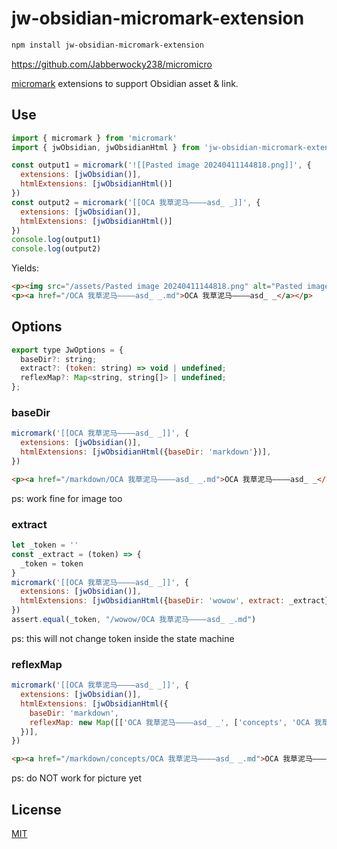 # jw-obsidian-micromark-extension

```sh
npm install jw-obsidian-micromark-extension
```

https://github.com/Jabberwocky238/micromicro

[micromark][] extensions to support Obsidian asset & link.

## Use

```js
import { micromark } from 'micromark'
import { jwObsidian, jwObsidianHtml } from 'jw-obsidian-micromark-extension'

const output1 = micromark('![[Pasted image 20240411144818.png]]', {
  extensions: [jwObsidian()],
  htmlExtensions: [jwObsidianHtml()]
})
const output2 = micromark('[[OCA 我草泥马————asd_ _]]', {
  extensions: [jwObsidian()],
  htmlExtensions: [jwObsidianHtml()]
})
console.log(output1)
console.log(output2)
```

Yields:

```html
<p><img src="/assets/Pasted image 20240411144818.png" alt="Pasted image 20240411144818.png"></img></p>
<p><a href="/OCA 我草泥马————asd_ _.md">OCA 我草泥马————asd_ _</a></p>
```

## Options
```js
export type JwOptions = {
  baseDir?: string;
  extract?: (token: string) => void | undefined;
  reflexMap?: Map<string, string[]> | undefined;
};
```

### baseDir

```js
micromark('[[OCA 我草泥马————asd_ _]]', {
  extensions: [jwObsidian()],
  htmlExtensions: [jwObsidianHtml({baseDir: 'markdown'})],
})
```

```html
<p><a href="/markdown/OCA 我草泥马————asd_ _.md">OCA 我草泥马————asd_ _</a></p>
```

ps: work fine for image too

### extract

```js
let _token = ''
const _extract = (token) => {
  _token = token
}
micromark('[[OCA 我草泥马————asd_ _]]', {
  extensions: [jwObsidian()],
  htmlExtensions: [jwObsidianHtml({baseDir: 'wowow', extract: _extract})],
})
assert.equal(_token, "/wowow/OCA 我草泥马————asd_ _.md")
```

ps: this will not change token inside the state machine

### reflexMap

```js
micromark('[[OCA 我草泥马————asd_ _]]', {
  extensions: [jwObsidian()],
  htmlExtensions: [jwObsidianHtml({
    baseDir: 'markdown', 
    reflexMap: new Map([['OCA 我草泥马————asd_ _', ['concepts', 'OCA 我草泥马————asd_ _']]])
  })],
})
```

```html
<p><a href="/markdown/concepts/OCA 我草泥马————asd_ _.md">OCA 我草泥马————asd_ _</a></p>
```

ps: do NOT work for picture yet


## License

[MIT][license]

[npm]: https://docs.npmjs.com/cli/install

[license]: license

[micromark]: https://github.com/micromark/micromark
